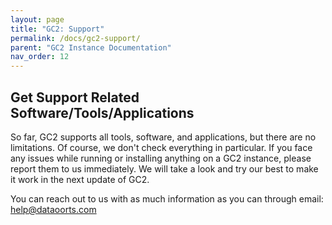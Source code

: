 ```yaml
---
layout: page
title: "GC2: Support"
permalink: /docs/gc2-support/
parent: "GC2 Instance Documentation"
nav_order: 12
---
```


## Get Support Related Software/Tools/Applications
So far, GC2 supports all tools, software, and applications, but there are no limitations. Of course, we don't check everything in particular. If you face any issues while running or installing anything on a GC2 instance, please report them to us immediately. We will take a look and try our best to make it work in the next update of GC2.

You can reach out to us with as much information as you can through email: [help@dataoorts.com](help@dataoorts.com)